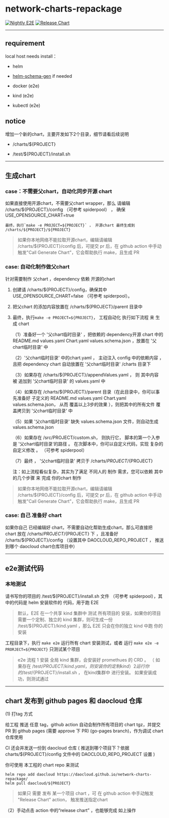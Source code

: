 # network-charts-repackage

[![Nightly E2E](https://github.com/DaoCloud/network-charts-repackage/actions/workflows/night-ci.yml/badge.svg)](https://github.com/DaoCloud/network-charts-repackage/actions/workflows/night-ci.yml)
[![Release Chart](https://github.com/DaoCloud/network-charts-repackage/actions/workflows/release-chart.yml/badge.svg)](https://github.com/DaoCloud/network-charts-repackage/actions/workflows/release-chart.yml)

***

## requirement

local host needs install：

* helm

* [helm-schema-gen](https://github.com/karuppiah7890/helm-schema-gen.git) if needed

* docker (e2e)

* kind (e2e)

* kubectl (e2e)

## notice

增加一个新的chart，主要开发如下2个目录，细节请看后续说明

* /charts/${PROJECT}

* /test/${PROJECT}/install.sh

***

## 生成chart

### case：不需要父chart，自动化同步开源 chart

如果直接使用开源chart，不需要父chart wrapper，那么 请编辑  /charts/${PROJECT}/config （可参考 spiderpool） ， 确保 USE_OPENSOURCE_CHART=true

    最终，执行`make -e PROJECT=${PROJECT}` ， 开源chart 最终生成到 /charts/${PROJECT}/${PROJECT}

> 如果你本地网络不能拉取开源chart，编辑请编辑  /charts/${PROJECT}/config 后，可提交 pr 后，在 github action 中手动触发"Call Generate Chart"，它会帮助执行 make，且生成 PR

### case: 自动化制作做父chart

针对需要制作 父chart ，dependency 依赖 开源的chart

1. 创建请  /charts/${PROJECT}/config，确保其中 USE_OPENSOURCE_CHART=false （可参考 spiderpool）。

2. 把父chart 的添加内容放置在 /charts/${PROJECT}/parent 目录中

3. 最终，执行`make -e PROJECT=${PROJECT}`， 工程自动化 执行如下流程 来 生成 chart

    （1）准备好一个 '父chart临时目录' ，把依赖的 dependency开源 chart 中的 README.md values.yaml Chart.yaml values.schema.json ，放置在 '父chart临时目录' 中

    （2）'父chart临时目录' 中的chart.yaml ， 主动注入 config 中的依赖内容 ，且把 dependency chart 自动放置在 '父chart临时目录'  /charts 目录下

    （3）如果存在 /charts/${PROJECT}/appendValues.yaml  ， 则 其中内容 被 追加到 '父chart临时目录' 的 values.yaml 中

    （4）如果存在 /charts/${PROJECT}/parent 目录（在此目录中，你可以事先准备好 子定义的 README.md values.yaml Chart.yaml values.schema.json， 从而 覆盖以上3步的效果 ），则把其中的所有文件  覆盖拷贝到 '父chart临时目录' 中

    （5）如果 '父chart临时目录'  缺失 values.schema.json 文件，则自动生成 values.schema.json

    （6）如果存在 /src/PROJECT/custom.sh， 则执行它， 脚本的第一个入参是 '父chart临时目录'的路径 。 在次脚本中，你可以自定义代码，实现 复杂的 自定义修改 。 （可参考 spiderpool）

    （7）最终 ， '父chart临时目录'  拷贝于 /charts/${PROJECT}/${PROJECT}

    注：如上流程看似复杂，其实为了满足 不同人的 制作 需求，您可以依赖 其中的几个步骤 来 完成 你的chart 制作

> 如果你本地网络不能拉取开源chart，编辑请编辑  /charts/${PROJECT}/config 后，可提交 pr 后，在 github action 中手动触发"Call Generate Chart"，它会帮助执行 make，且生成 PR

### case: 自己 准备好  chart

如果你自己 已经编辑好 chart，不需要自动化帮助生成chart，那么可直接把 chart 放在 /charts/${PROJECT}/${PROJECT} 下 ，且准备好 /charts/${PROJECT}/config （设置其中 DAOCLOUD_REPO_PROJECT ， 推送到哪个 daocloud chart仓库项目中）

***

## e2e测试代码

### 本地测试

请书写你的项目的  /test/${PROJECT}/install.sh  文件 （可参考 spiderpool），其中的代码是 helm 安装软件的 代码，用于跑 E2E

> 默认，E2E 在一个共享 kind 集群中 测试 所有项目的 安装，如果你的项目需要一个定制、独立的 kind 集群，则可生成一份 /test/${PROJECT}/kind.yaml ，那么 E2E 只会在你的独立 kind 中跑 你的安装

工程目录下，执行 `make e2e` 运行所有 chart 安装测试，或者 运行 `make e2e -e PRORJECT=${PROJECT}` 只测试某个项目

> e2e 流程
> 1 安装 全局 kind 集群，会安装好 promethues 的 CRD 。 （ 如果存在 /test/${PROJECT}/kind.yaml ， 则安装你的定制 kind ）
> 2 运行 你的 /test/${PROJECT}/install.sh ， 在kind集群中 进行安装。 如果安装成功，则测试通过

***

## chart 发布到 github pages 和 daocloud 仓库

(1) 打tag 方式

给工程 推送 任意 tag，github action 自动会制作所有项目的 chart tgz，并提交 PR 到 github pages (需要 approve 下 PR) (go-pages branch)，作为调试 chart 仓库使用

CI 还会并发送一份到 daocloud 仓库 ( 推送到哪个项目下？依据  charts/${PROJECT}/config 文件中的 DAOCLOUD_REPO_PROJECT 设置 )

你可使用 本工程的 chart repo 来测试

    helm repo add daocloud https://daocloud.github.io/network-charts-repackage/
    helm pull daocloud/${PROJECT}

> 如果只 需要 发布 某一个项目 chart ，可 在 github action 中手动触发 "Release Chart" action， 触发推送指定chart

（2）手动点击 action 中的“release chart” ，也能够完成 如上操作
